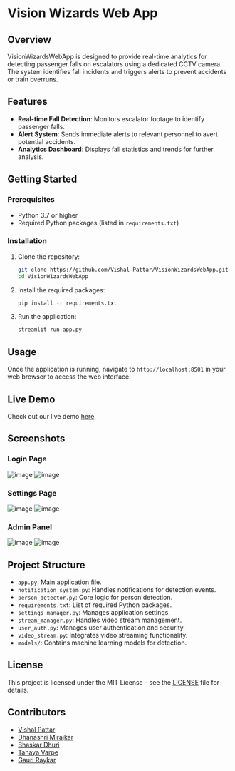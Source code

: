 # Vision Wizards Web App

## Overview

VisionWizardsWebApp is designed to provide real-time analytics for detecting passenger falls on escalators using a dedicated CCTV camera. The system identifies fall incidents and triggers alerts to prevent accidents or train overruns.

## Features

- **Real-time Fall Detection**: Monitors escalator footage to identify passenger falls.
- **Alert System**: Sends immediate alerts to relevant personnel to avert potential accidents.
- **Analytics Dashboard**: Displays fall statistics and trends for further analysis.

## Getting Started

### Prerequisites

- Python 3.7 or higher
- Required Python packages (listed in `requirements.txt`)

### Installation

1. Clone the repository:
    ```bash
    git clone https://github.com/Vishal-Pattar/VisionWizardsWebApp.git
    cd VisionWizardsWebApp
    ```

2. Install the required packages:
    ```bash
    pip install -r requirements.txt
    ```

3. Run the application:
    ```bash
    streamlit run app.py
    ```

## Usage

Once the application is running, navigate to `http://localhost:8501` in your web browser to access the web interface.

## Live Demo

Check out our live demo [here](https://visionwizardswebapp.onrender.com).

## Screenshots

### Login Page
![image](https://github.com/Vishal-Pattar/VisionWizardsWebApp/assets/104265753/4b087f25-df66-40e2-937c-5e89e86c00be)
![image](https://github.com/Vishal-Pattar/VisionWizardsWebApp/assets/104265753/84ff81ab-7731-4164-b2e7-56ac6c18fac5)

### Settings Page
![image](https://github.com/Vishal-Pattar/VisionWizardsWebApp/assets/104265753/81d660b8-cf21-45c3-a846-8d0974d83c74)
![image](https://github.com/Vishal-Pattar/VisionWizardsWebApp/assets/104265753/f95b7027-3422-4879-aac2-c4751b4f0194)

### Admin Panel
![image](https://github.com/Vishal-Pattar/VisionWizardsWebApp/assets/104265753/9db50e22-aff8-4d53-9c9a-45113592b797)
![image](https://github.com/Vishal-Pattar/VisionWizardsWebApp/assets/104265753/d45a84ab-5486-408d-b145-df7c2d0af51e)

## Project Structure

- `app.py`: Main application file.
- `notification_system.py`: Handles notifications for detection events.
- `person_detector.py`: Core logic for person detection.
- `requirements.txt`: List of required Python packages.
- `settings_manager.py`: Manages application settings.
- `stream_manager.py`: Handles video stream management.
- `user_auth.py`: Manages user authentication and security.
- `video_stream.py`: Integrates video streaming functionality.
- `models/`: Contains machine learning models for detection.

## License

This project is licensed under the MIT License - see the [LICENSE](LICENSE) file for details.

## Contributors
- [Vishal Pattar](https://github.com/Vishal-Pattar)
- [Dhanashri Mirajkar](https://github.com/MirajkarD)
- [Bhaskar Dhuri](https://github.com/bhaskardhuri)
- [Tanaya Varpe](https://github.com/TanayaVarpe22)
- [Gauri Raykar](https://github.com/Gauri24R)
